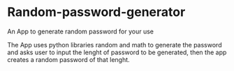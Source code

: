 # Random-password-generator
An App to generate random password for your use


The App uses python libraries random and math to generate the password and asks user to input the lenght of password to be generated, then the app creates a random password of that lenght.
